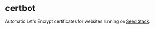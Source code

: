 # certbot
Automatic Let's Encrypt certificates for websites running on [Seed Stack](https://github.com/praekelt/seed-stack).
